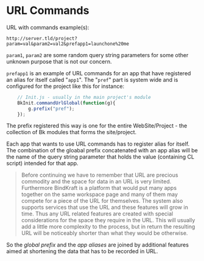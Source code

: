 # URL Commands

URL with commands example(s):

```
http://server.tld/project?param=val&param2=val2&prefapp1=launchone%20me

```
`param1`, `param2` are some random query string parameters for some other unknown purpose that is not our concern.

`prefapp1` is an example of URL commands for an app that have registered an alias for itself called "`app1`". The "`pref`" part is system wide and is configured for the project like this for instance:

```Javascript
    // Init.js - usually in the main project's module
    BkInit.commandUrlGlobal(function(g){
        g.prefix("pref");
    });
```

The prefix registered this way is one for the entire WebSite/Project - the collection of Bk modules that forms the site/project.

Each app that wants to use URL commands has to register alias for itself. The combination of the gloabal prefix concatenated with an app alias will be the name of the query string parameter that holds the value (containing CL script) intended for that app.

> Before continuing we have to remember that URL are precious commodity and the space for data in an URL is very limited. Furthermore BindKraft is a platform that would put many apps together on the same workspace page and many of them may compete for a piece of the URL for themselves. The system also supports services that use the URL and these features will grow in time. Thus any URL related features are created with special considerations for the space they require in the URL. This will usually add a little more complexity to the process, but in return the resulting URL will be noticeably shorter than what they would be otherwise.

So the _global prefix_ and the _app aliases_ are joined by additional features aimed at shortening the data that has to be recorded in URL.


